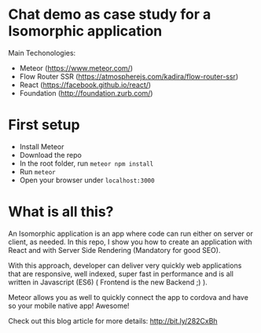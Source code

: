 # Chat demo as case study for a Isomorphic application

Main Techonologies:

 - Meteor (https://www.meteor.com/)
  - Flow Router SSR (https://atmospherejs.com/kadira/flow-router-ssr)
 - React (https://facebook.github.io/react/)
 - Foundation (http://foundation.zurb.com/)
 
# First setup

 - Install Meteor
 - Download the repo
 - In the root folder, run `meteor npm install`
 - Run `meteor`
 - Open your browser under `localhost:3000`

# What is all this?
 
 An Isomorphic application is an app where code can run either on server or client, as needed. In this repo, I show you how to create an application with React and with Server Side Rendering (Mandatory for good SEO).
 
 With this approach, developer can deliver very quickly web applications that are responsive, well indexed, super fast in performance and is all written in Javascript (ES6) ( Frontend is the new Backend ;) ).
  
 Meteor allows you as well to quickly connect the app to cordova and have so your mobile native app! Awesome!
 
 Check out this blog article for more details: http://bit.ly/282CxBh 
 